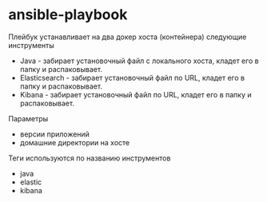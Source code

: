 # ansible-playbook

Плейбук устанавливает на два докер хоста (контейнера) следующие инструменты
- Java - забирает установочный файл с локального хоста, кладет его в папку и распаковывает.
- Elasticsearch - забирает установочный файл по URL, кладет его в папку и распаковывает.
- Kibana - забирает установочный файл по URL, кладет его в папку и распаковывает.

Параметры
- версии приложений
- домашние директории на хосте

Теги используются по названию инструментов
- java
- elastic
- kibana
